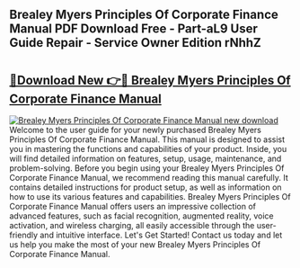 ## Brealey Myers Principles Of Corporate Finance Manual PDF Download Free - Part-aL9 User Guide Repair - Service Owner Edition rNhhZ

# <h2><a href="http://bc53547.oget.top/?id=Brealey+Myers+Principles+Of+Corporate+Finance+Manual">🔗Download New 👉🔴 Brealey Myers Principles Of Corporate Finance Manual</a></h2>

[![Brealey Myers Principles Of Corporate Finance Manual new download](https://i.imgur.com/5g1atiW.png)](http://bc53547.oget.top/?id=Brealey+Myers+Principles+Of+Corporate+Finance+Manual)
Welcome to the user guide for your newly purchased Brealey Myers Principles Of Corporate Finance Manual. This manual is designed to assist you in mastering the functions and capabilities of your product. Inside, you will find detailed information on features, setup, usage, maintenance, and problem-solving. Before you begin using your Brealey Myers Principles Of Corporate Finance Manual, we recommend reading this manual carefully. It contains detailed instructions for product setup, as well as information on how to use its various features and capabilities. Brealey Myers Principles Of Corporate Finance Manual offers users an impressive collection of advanced features, such as facial recognition, augmented reality, voice activation, and wireless charging, all easily accessible through the user-friendly and intuitive interface. Let's Get Started! Contact us today and let us help you make the most of your new Brealey Myers Principles Of Corporate Finance Manual.
